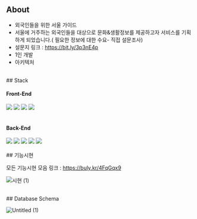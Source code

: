 ## About
- 외국인들을 위한 서울 가이드
- 서울에 거주하는 외국인들을 대상으로 문화&생활정보를 제공하고자 서비스를 기획하게 되었습니다.( 필요한 정보에 대한 수요- 직접 설문조사)
- 설문지 링크 : https://bit.ly/3p3nE4p
- 1인 개발
- 아키텍처

<br>
## Stack
<div>
  <h4>Front-End</h4>
  <img src="https://img.shields.io/badge/react-61DAFB?style=for-the-badge&logo=react&logoColor=black">
  <img src="https://img.shields.io/badge/javascript-F7DF1E?style=for-the-badge&logo=javascript&logoColor=black">
  <img src="https://img.shields.io/badge/html-E34F26?style=for-the-badge&logo=html5&logoColor=white">
  <img src="https://img.shields.io/badge/css-06B6D4?style=for-the-badge&logo=css3&logoColor=white">
</div>  
<br>
<div>
  <h4>Back-End</h4>
  <img src="https://img.shields.io/badge/node.js-339933?style=for-the-badge&logo=Node.js&logoColor=white">
  <img src="https://img.shields.io/badge/express-000000?style=for-the-badge&logo=express&logoColor=white">
  <img src="https://img.shields.io/badge/Typescript-3178C6?style=for-the-badge&logo=Typescript&logoColor=white"/>
  <img src="https://img.shields.io/badge/mysql-4479A1?style=for-the-badge&logo=mysql&logoColor=white">
  <img src="https://img.shields.io/badge/sequelize-E34F26?style=for-the-badge&logo=sequelize&logoColor=white">
</div>  

<br>
## 기능시현

모든 기능시현 모음 링크 : https://buly.kr/4FqGqx9

![시현 (1)](https://github.com/noahkimDev/HiSEOULver3_front/assets/68933325/c075795b-b596-4d87-ab16-524d23be479a)

<br>
## Database Schema

![Untitled (1)](https://github.com/noahkimDev/HiSEOULver3_front/assets/68933325/7f22519e-5fa5-4045-837b-9e62de69800f)


